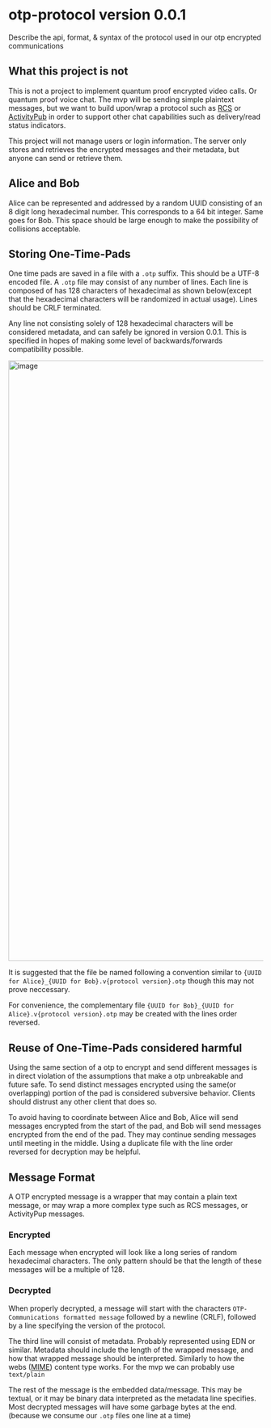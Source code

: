 # otp-protocol version 0.0.1

Describe the api, format, &amp; syntax of the protocol used in our otp encrypted communications

## What this project is not
This is not a project to implement quantum proof encrypted video calls. Or quantum proof voice chat. The mvp will be sending simple plaintext messages, but we want to build upon/wrap a protocol such as [RCS](https://en.wikipedia.org/wiki/Rich_Communication_Services) or [ActivityPub](https://activitypub.rocks/) 
in order to support other chat capabilities such as delivery/read status indicators. 

This project will not manage users or login information. The server only stores and retrieves the encrypted messages and their metadata, but anyone can send or retrieve them. 



## Alice and Bob

Alice can be represented and addressed by a random UUID consisting of an 8 digit long hexadecimal number. This corresponds to a 64 bit integer. Same goes for Bob. This space should be large enough to make the possibility of collisions acceptable. 


## Storing One-Time-Pads
One time pads are saved in a file with a `.otp` suffix. This should be a UTF-8 encoded file. A `.otp` file may consist of any number of lines. 
Each line is composed of has 128 characters of hexadecimal as shown below(except that the hexadecimal characters will be randomized in actual usage). Lines should be CRLF terminated. 

Any line not consisting solely of 128 hexadecimal characters will be considered metadata, and can safely be ignored in version 0.0.1. 
This is specified in hopes of making some level of backwards/forwards compatibility possible. 

<img width="1188" alt="image" src="https://user-images.githubusercontent.com/24924799/225484177-ea5c9d98-d92d-4a81-810c-5e03ab639c9d.png">

It is suggested that the file be named following a convention similar to `{UUID for Alice}_{UUID for Bob}.v{protocol version}.otp` though this may not prove neccessary. 

For convenience, the complementary file `{UUID for Bob}_{UUID for Alice}.v{protocol version}.otp` may be created with the lines order reversed. 

## Reuse of One-Time-Pads considered harmful
Using the same section of a otp to encrypt and send different messages is in direct violation of the assumptions that make a otp unbreakable and future safe. 
To send distinct messages encrypted using the same(or overlapping) portion of the pad is considered subversive behavior. Clients should distrust any other client that does so. 

To avoid having to coordinate between Alice and Bob, Alice will send messages encrypted from the start of the pad, and Bob will send messages encrypted from the end of the pad. They may continue sending messages until meeting in the middle. Using a duplicate file with the line order reversed for decryption may be helpful. 

## Message Format

A OTP encrypted message is a wrapper that may contain a plain text message, or may wrap a more complex type such as RCS messages, or ActivityPup messages. 

### Encrypted
Each message when encrypted will look like a long series of random hexadecimal characters. The only pattern should be that the length of these messages will be a multiple of 128. 

### Decrypted

When properly decrypted, a message will start with the characters `OTP-Communications formatted message` followed by a newline (CRLF), followed by a line specifying the version of the protocol. 

The third line will consist of metadata. Probably represented using EDN or similar. Metadata should include the length of the wrapped message, and how that wrapped message should be interpreted. Similarly to how the webs ([MIME](https://developer.mozilla.org/en-US/docs/Web/HTTP/Basics_of_HTTP/MIME_types)) content type works. For the mvp we can probably use `text/plain` 

The rest of the message is the embedded data/message. This may be textual, or it may be binary data interpreted as the metadata line specifies. Most decrypted messages will have some garbage bytes at the end. (because we consume our `.otp` files one line at a time)

## 
